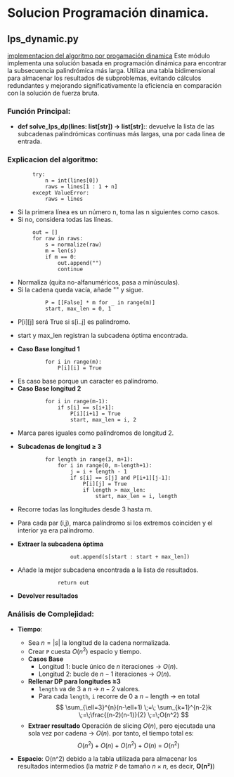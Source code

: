 # Solucion Programación dinamica.

## lps_dynamic.py
[implementacion del algoritmo por progamación dinamica](../src/ejercicios/lps/lps_dynamic.py)
Este módulo implementa una solución basada en programación dinámica para encontrar la subsecuencia palindrómica más larga. Utiliza una tabla bidimensional para almacenar los resultados de subproblemas, evitando cálculos redundantes y mejorando significativamente la eficiencia en comparación con la solución de fuerza bruta.

### Función Principal:
- **def solve_lps_dp(lines: list[str]) -> list[str]:**: devuelve la lista de las subcadenas palindrómicas continuas más largas, una por cada línea de entrada.

### Explicacion del algoritmo:

```
        try:
            n = int(lines[0])
            raws = lines[1 : 1 + n]
        except ValueError:
            raws = lines
```
- Si la primera línea es un número n, toma las n siguientes como casos.
- Si no, considera todas las líneas.
```
        out = []
        for raw in raws:
            s = normalize(raw)
            m = len(s)
            if m == 0:
                out.append("")
                continue
```
- Normaliza (quita no-alfanuméricos, pasa a minúsculas).
- Si la cadena queda vacía, añade "" y sigue.
```
            P = [[False] * m for _ in range(m)]
            start, max_len = 0, 1
```
- P[i][j] será True si s[i..j] es palíndromo.
- start y max_len registran la subcadena óptima encontrada.

- **Caso Base longitud 1**
```
            for i in range(m):
                P[i][i] = True
```
- Es caso base porque un caracter es palindromo.
- **Caso Base longitud 2**
```
            for i in range(m-1):
                if s[i] == s[i+1]:
                    P[i][i+1] = True
                    start, max_len = i, 2
```
- Marca pares iguales como palíndromos de longitud 2.

- **Subcadenas de longitud ≥ 3**
```
            for length in range(3, m+1):
                for i in range(0, m-length+1):
                    j = i + length - 1
                    if s[i] == s[j] and P[i+1][j-1]:
                        P[i][j] = True
                        if length > max_len:
                            start, max_len = i, length
```
- Recorre todas las longitudes desde 3 hasta m.

- Para cada par (i,j), marca palíndromo si los extremos coinciden y el interior ya era palíndromo.

- **Extraer la subcadena óptima**
```
                    out.append(s[start : start + max_len])
```
- Añade la mejor subcadena encontrada a la lista de resultados.

```
                return out
```
- **Devolver resultados**


### Análisis de Complejidad:
- **Tiempo**: 
    - Sea $n=\lvert s\rvert$ 
    la longitud de la cadena normalizada.
    - Crear `P` cuesta $O(n^2)$ espacio y tiempo.
    - **Casos Base**
        * Longitud 1: bucle único de $n$ iteraciones → $O(n)$.
        * Longitud 2: bucle de $n-1$ iteraciones → $O(n)$.
    - **Rellenar DP para longitudes ≥3**
        * `length` va de 3 a $n$ → $n-2$ valores.
        * Para cada `length`, `i` recorre de 0 a $n-\text{length}$ → en total
    $$
         \sum_{\ell=3}^{n}(n-\ell+1)
         \;=\;
         \sum_{k=1}^{n-2}k
         \;=\;\frac{(n-2)(n-1)}{2}
         \;=\;O(n^2)
    $$
    - **Extraer resultado**
        Operación de slicing $O(n)$, pero ejecutada una sola vez por cadena → $O(n)$.
        por tanto, el tiempo total es:
        $$
        O(n^2)\;+\;O(n)\;+\;O(n^2)\;+\;O(n)
        \;=\;
        O(n^2)
        $$


- **Espacio**: O(n^2) debido a la tabla utilizada para almacenar los resultados intermedios (la matriz `P` de tamaño $n\times n$, es decir, **O(n²)**)